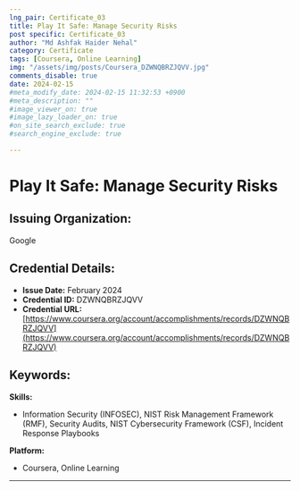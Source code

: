 ```yaml
---
lng_pair: Certificate_03
title: Play It Safe: Manage Security Risks
post specific: Certificate_03
author: "Md Ashfak Haider Nehal"
category: Certificate
tags: [Coursera, Online Learning]
img: "/assets/img/posts/Coursera_DZWNQBRZJQVV.jpg"
comments_disable: true
date: 2024-02-15
#meta_modify_date: 2024-02-15 11:32:53 +0900
#meta_description: ""
#image_viewer_on: true
#image_lazy_loader_on: true
#on_site_search_exclude: true
#search_engine_exclude: true

---
```


# Play It Safe: Manage Security Risks

## Issuing Organization:
Google

## Credential Details:
- **Issue Date:** February 2024
- **Credential ID:** DZWNQBRZJQVV
- **Credential URL:** [https://www.coursera.org/account/accomplishments/records/DZWNQBRZJQVV](https://www.coursera.org/account/accomplishments/records/DZWNQBRZJQVV)

## Keywords:

**Skills:**
- Information Security (INFOSEC), NIST Risk Management Framework (RMF), Security Audits, NIST Cybersecurity Framework (CSF), Incident Response Playbooks

**Platform:**
- Coursera, Online Learning

---
